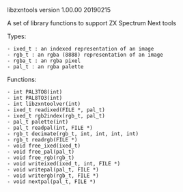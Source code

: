 libzxntools version 1.00.00 20190215

A set of library functions to support ZX Spectrum Next tools

Types:

	- ixed_t : an indexed representation of an image
	- rgb_t : an rgba (8888) representation of an image
	- rgba_t : an rgba pixel
	- pal_t : an rgba palette
	
Functions:

	- int PAL3TO8(int)
	- int PAL8TO3(int)
	- int libzxntoolver(int)
	- ixed_t readixed(FILE *, pal_t)
	- ixed_t rgb2index(rgb_t, pal_t)
	- pal_t palette(int)
	- pal_t readpal(int, FILE *)
	- rgb_t decimate(rgb_t, int, int, int, int)
	- rgb_t readrgb(FILE *)
	- void free_ixed(ixed_t)
	- void free_pal(pal_t)
	- void free_rgb(rgb_t)
	- void writeixed(ixed_t, int, FILE *)
	- void writepal(pal_t, FILE *)
	- void writergb(rgb_t, FILE *)
    - void nextpal(pal_t, FILE *)
